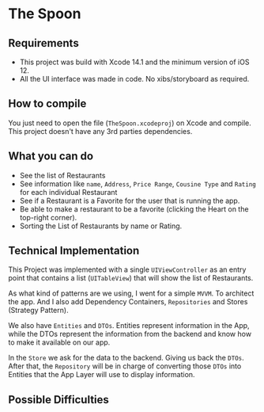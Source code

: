# The Spoon 

## Requirements
- This project was build with Xcode 14.1 and the minimum version of iOS 12.
- All the UI interface was made in code. No xibs/storyboard as required.

## How to compile
You just need to open the file (`TheSpoon.xcodeproj`) on Xcode and compile. This project doesn't have any 3rd parties dependencies.

## What you can do
- See the list of Restaurants
- See information like `name`, `Address`, `Price Range`, `Cousine Type` and `Rating` for each individual Restaurant
- See if a Restaurant is a Favorite for the user that is running the app.
- Be able to make a restaurant to be a favorite (clicking the Heart on the top-right corner).
- Sorting the List of Restaurants by name or Rating.

## Technical Implementation
This Project was implemented with a single `UIViewController` as an entry point that contains a list (`UITableView`) that will show the list of Restaurants.

As what kind of patterns are we using, I went for a simple `MVVM`. To architect the app. And I also add Dependency Containers, `Repositories` and Stores (Strategy Pattern).

We also have `Entities` and `DTOs`. Entities represent information in the App, while the DTOs represent the information from the backend and know how to make it available on our app.

In the `Store` we ask for the data to the backend. Giving us back the `DTOs`. After that, the `Repository` will be in charge of converting those `DTOs` into Entities that the App Layer will use to display information.

## Possible Difficulties